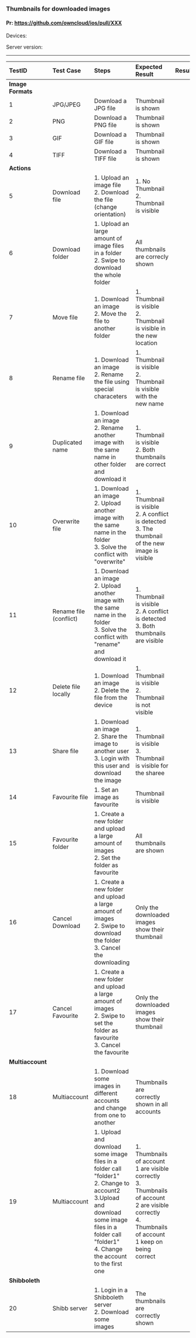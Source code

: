 
###  Thumbnails for downloaded images 

#### Pr: https://github.com/owncloud/ios/pull/XXX 

Devices:

Server version:

---

 
TestID | Test Case | Steps | Expected Result | Result | Related Comment
:------------ | :------------- | :------------- | :-------------- | :----- | :------
**Image Formats**|
1| JPG/JPEG| Download a JPG file | Thumbnail is shown|
2| PNG| Download a PNG file | Thumbnail is shown|
3| GIF| Download a GIF file | Thumbnail is shown|
4| TIFF| Download a TIFF file | Thumbnail is shown|
**Actions**|
5|Download file| 1. Upload an image file<br>2. Download the file (change orientation)|1. No Thumbnail<br>2. Thumbnail is visible
6|Download folder| 1. Upload an large amount of image files in a folder<br>2. Swipe to download the whole folder |All thumbnails are correcly shown
7|Move file| 1. Download an image<br>2. Move the file to another folder|1. Thumbnail is visible<br>2. Thumbnail is visible in the new location
8|Rename file| 1. Download an image<br>2. Rename the file using special characeters|1. Thumbnail is visible<br>2. Thumbnail is visible with the new name
9|Duplicated name| 1. Download an image<br>2. Rename another image with the same name in other folder and download it <br>|1. Thumbnail is visible<br>2. Both thumbnails are correct
10|Overwrite file| 1. Download an image<br>2. Upload another image with the same name in the folder<br>3. Solve the conflict with "overwrite"|1. Thumbnail is visible<br>2. A conflict is detected<br>3. The thumbnail of the new image is visible
11|Rename file (conflict)| 1. Download an image<br>2. Upload another image with the same name in the folder<br>3. Solve the conflict with "rename" and download it|1. Thumbnail is visible<br>2. A conflict is detected<br>3. Both thumbnails are visible
12|Delete file locally| 1. Download an image<br>2. Delete the file from the device|1. Thumbnail is visible<br>2. Thumbnail is not visible
13|Share file|1. Download an image<br>2. Share the image to another user<br>3. Login with this user and download the image|1. Thumbnail is visible<br>3. Thumbnail is visible for the sharee
14|Favourite file|1. Set an image as favourite|Thumbnail is visible
15|Favourite folder|1. Create a new folder and upload a large amount of images<br>2. Set the folder as favourite|All thumbnails are shown
16|Cancel Download|1. Create a new folder and upload a large amount of images<br>2. Swipe to download the folder<br>3. Cancel the downloading|Only the downloaded images show their thumbnail
17|Cancel Favourite|1. Create a new folder and upload a large amount of images<br>2. Swipe to set the folder as favourite<br>3. Cancel the favourite|Only the downloaded images show their thumbnail
**Multiaccount**|
18|Multiaccount| 1. Download some images in different accounts and change from one to another|Thumbnails are correctly shown in all accounts
19|Multiaccount| 1. Upload and download some image files in a folder call "folder1"<br>2. Change to account2<br> 3.Upload and download some image files in a folder call "folder1"  <br>4. Change the account to the first one|1. Thumbnails of account 1 are visible correctly<br>3. Thumbnails of account 2 are visible correctly<br>4. Thumbnails of account 1 keep on being correct
**Shibboleth**|
20|Shibb server|1. Login in a Shibboleth server<br>2. Download some images|The thumbnails are correctly shown

